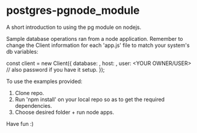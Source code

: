 # postgres-pgnode_module
A short introduction to using the pg module on nodejs.

Sample database operations ran from a node application.
Remember to change the Client information for each 'app.js' file to match your system's db variables:

const client = new Client({
    database: <YOUR DATABASE>,
    host: <YOUR HOST>,
    user: <YOUR OWNER/USER> 
    // also password if you have it setup.
});

To use the examples provided:
1. Clone repo.
2. Run 'npm install' on your local repo so as to get the required dependencies.
3. Choose desired folder + run node apps.


Have fun :)
